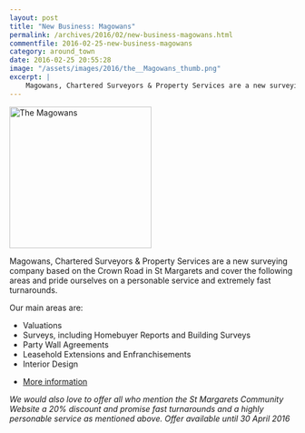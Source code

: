 ```yaml
---
layout: post
title: "New Business: Magowans"
permalink: /archives/2016/02/new-business-magowans.html
commentfile: 2016-02-25-new-business-magowans
category: around_town
date: 2016-02-25 20:55:28
image: "/assets/images/2016/the__Magowans_thumb.png"
excerpt: |
    Magowans, Chartered Surveyors & Property Services are a new surveying company based on the Crown Road in St Margarets and cover the following areas and pride ourselves on a personable service and extremely fast turnarounds.
---
```


<a href="/assets/images/2016/the__Magowans.png" title="See larger version of - the  Magowans"><img src="/assets/images/2016/the__Magowans_thumb.png" width="250" height="249" alt="The Magowans" class="photo right" /></a>

Magowans, Chartered Surveyors & Property Services are a new surveying company based on the Crown Road in St Margarets and cover the following areas and pride ourselves on a personable service and extremely fast turnarounds.

Our main areas are:

-   Valuations
-   Surveys, including Homebuyer Reports and Building Surveys
-   Party Wall Agreements
-   Leasehold Extensions and Enfranchisements
-   Interior Design

<!-- -->

-   [More information](http://www.magowans.com)

*We would also love to offer all who mention the St Margarets Community Website a 20% discount and promise fast turnarounds and a highly personable service as mentioned above. Offer available until 30 April 2016*
